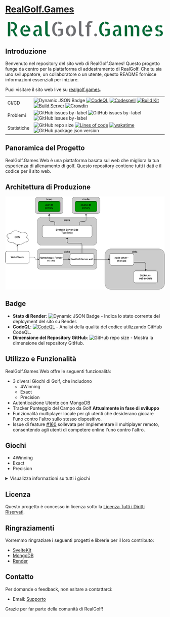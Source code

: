 # [RealGolf.Games](https://realgolf.games)

![Banner RealGolf.Games](https://raw.githubusercontent.com/realgolf/web/main/img/logo_banner.PNG)

## Introduzione

Benvenuto nel repository del sito web di RealGolf.Games! Questo progetto funge da centro per la piattaforma di addestramento di RealGolf. Che tu sia uno sviluppatore, un collaboratore o un utente, questo README fornisce informazioni essenziali per iniziare.

Puoi visitare il sito web live su [realgolf.games](https://realgolf.games).

|             |                                                                                                                                                                                                                                                                                                                                                                                                                                                                                                                                                                                                                                                                                                                                                                                                                                                                                                                                                                                      |
| ----------- | ------------------------------------------------------------------------------------------------------------------------------------------------------------------------------------------------------------------------------------------------------------------------------------------------------------------------------------------------------------------------------------------------------------------------------------------------------------------------------------------------------------------------------------------------------------------------------------------------------------------------------------------------------------------------------------------------------------------------------------------------------------------------------------------------------------------------------------------------------------------------------------------------------------------------------------------------------------------------------------ |
| CI/CD       | ![Dynamic JSON Badge](https://img.shields.io/badge/dynamic/json?url=https%3A%2F%2Frender-deploy-status-vwj3.onrender.com%2Fsrv-cn12obocmk4c73di1vg0&query=status&style=flat-square&logo=render&label=Render) [![CodeQL](https://github.com/realgolf/web/actions/workflows/github-code-scanning/codeql/badge.svg)](https://github.com/realgolf/web/actions/workflows/github-code-scanning/codeql) [![Codespell](https://github.com/realgolf/web/actions/workflows/codespell.yml/badge.svg?branch=main)](https://github.com/realgolf/web/actions/workflows/codespell.yml) [![Build Kit](https://github.com/realgolf/web/actions/workflows/kit.yml/badge.svg)](https://github.com/realgolf/web/actions/workflows/kit.yml) [![Build Server](https://github.com/realgolf/web/actions/workflows/server.yml/badge.svg)](https://github.com/realgolf/web/actions/workflows/server.yml) [![Crowdin](https://badges.crowdin.net/realgolf/localized.svg)](https://crowdin.com/project/realgolf) |
| Problemi    | ![GitHub issues by-label](https://img.shields.io/github/issues/realgolf/web/feature) ![GitHub issues by-label](https://img.shields.io/github/issues/realgolf/web/bug) ![GitHub issues by-label](https://img.shields.io/github/issues/realgolf/web/game)                                                                                                                                                                                                                                                                                                                                                                                                                                                                                                                                                                                                                                                                                                                              |
| Statistiche | ![GitHub repo size](https://img.shields.io/github/repo-size/realgolf/web) [![Lines of code](https://tokei.rs/b1/github/realgolf/web)](https://github.com/XAMPPRocky/tokei) [![wakatime](https://wakatime.com/badge/github/realgolf/web.svg)](https://wakatime.com/badge/github/realgolf/web) ![GitHub package.json version](https://img.shields.io/github/package-json/v/realgolf/web)                                                                                                                                                                                                                                                                                                                                                                                                                                                                                                                                                                                               |

## Panoramica del Progetto

RealGolf.Games Web è una piattaforma basata sul web che migliora la tua esperienza di allenamento di golf. Questo repository contiene tutti i dati e il codice per il sito web.

## Architettura di Produzione

![Diagramma dell'architettura di produzione del sito RealGolf](https://raw.githubusercontent.com/realgolf/web/main/img/architecture.png)

## Badge

- **Stato di Render**: ![Dynamic JSON Badge](https://img.shields.io/badge/dynamic/json?url=https%3A%2F%2Frender-deploy-status-vwj3.onrender.com%2Fsrv-cn12obocmk4c73di1vg0&query=status&style=flat-square&logo=render&label=Render) - Indica lo stato corrente del deployment del sito su Render.
- **CodeQL**: [![CodeQL](https://github.com/realgolf/web/actions/workflows/github-code-scanning/codeql/badge.svg)](https://github.com/realgolf/web/actions/workflows/github-code-scanning/codeql) - Analisi della qualità del codice utilizzando GitHub CodeQL.
- **Dimensione del Repository GitHub**: ![GitHub repo size](https://img.shields.io/github/repo-size/realgolf/web) - Mostra la dimensione del repository GitHub.

## Utilizzo e Funzionalità

RealGolf.Games Web offre le seguenti funzionalità:

- 3 diversi Giochi di Golf, che includono
  - 4Winning
  - Exact
  - Precision
- Autenticazione Utente con MongoDB
- Tracker Punteggio del Campo da Golf **Attualmente in fase di sviluppo**
- Funzionalità multiplayer locale per gli utenti che desiderano giocare l'uno contro l'altro sullo stesso dispositivo.
- Issue di feature [#160](https://github.com/realgolf/web/issues/160) sollevata per implementare il multiplayer remoto, consentendo agli utenti di competere online l'uno contro l'altro.

## Giochi

- 4Winning
- Exact
- Precision

<details>
  <summary>Visualizza informazioni su tutti i giochi</summary>

### 4Winning

In 4Winning, l'obiettivo è quello di collegare strategicamente quattro pezzi in fila. La nostra versione del gioco presenta una board più grande rispetto al layout standard 4x4, con 8 colonne e 9 righe. Le colonne aggiuntive su ogni lato introducono una sfida: i giocatori devono colpire una distanza specifica all'interno della deviazione laterale. Questo aspetto diventa più pronunciato in Modalità Argento e oltre, aggiungendo complessità e richiedendo ai giocatori di considerare attentamente le loro mosse.

![Gioco 4Winning](https://raw.githubusercontent.com/realgolf/web/main/img/4Winning.png)

### Exact

Exact è un gioco in cui l'obiettivo è colpire 100 o meno mentre si ottengono il maggior numero di punti. I giocatori guadagnano punti in base ai seguenti criteri: Ottenere esattamente 100 metri concede 5 punti, colpire multipli di dieci guadagna 3 punti, i numeri con cifre ripetute ottengono 2 punti. Inoltre, colpire la stessa riga raddoppia i punti ottenuti. Tuttavia, qualsiasi altro numero che superi 100 o cada al di sotto di 5 comporta una deduzione di 1 punto. Ogni altro numero compreso tra 5 e 100 segna 1 punto. La sfida sta nel bilanciare la precisione con la massimizzazione dei punti per ottenere il punteggio più alto.

![Gioco Exact](https://raw.githubusercontent.com/realgolf/web/main/img/Exact.png)

### Precision

Precision è un gioco in cui l'obiettivo è avvicinarsi il più possibile ai bersagli. Per ogni metro in cui ti manca il bersaglio, riceverai una deduzione di un punto. Il vincitore del gioco è il giocatore con il punteggio più alto alla fine. Il gioco termina quando solo un giocatore ha ancora punti. Puoi osservare la distanza che devi sparare e la squadra attuale, insieme ai punti rimanenti per ciascuna squadra.

![Gioco Precision](https://raw.githubusercontent.com/realgolf/web/main/img/Precision.png)

</details>

## Licenza

Questo progetto è concesso in licenza sotto la [Licenza Tutti i Diritti Riservati](LICENSE.md).

## Ringraziamenti

Vorremmo ringraziare i seguenti progetti e librerie per il loro contributo:

- [SvelteKit](https://github.com/sveltejs/kit)
- [MongoDB](https://github.com/mongodb)
- [Render](https://github.com/renderinc)

## Contatto

Per domande o feedback, non esitare a contattarci:

- Email: [Supporto](mailto:support@realgolf.games)

Grazie per far parte della comunità di RealGolf!
